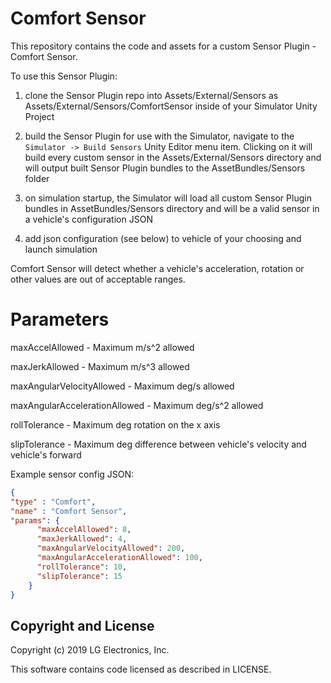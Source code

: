 # Comfort Sensor

This repository contains the code and assets for a custom Sensor Plugin - Comfort Sensor.

To use this Sensor Plugin:

1) clone the Sensor Plugin repo into Assets/External/Sensors as Assets/External/Sensors/ComfortSensor inside of your Simulator Unity Project

2) build the Sensor Plugin for use with the Simulator, navigate to the `Simulator -> Build Sensors` Unity Editor menu item. Clicking on it will build every custom sensor in the Assets/External/Sensors directory and will output built Sensor Plugin bundles to the AssetBundles/Sensors folder

3) on simulation startup, the Simulator will load all custom Sensor Plugin bundles in AssetBundles/Sensors directory and will be a valid sensor in a vehicle's configuration JSON

4) add json configuration (see below) to vehicle of your choosing and launch simulation

Comfort Sensor will detect whether a vehicle's acceleration, rotation or other values are out of acceptable ranges.

# Parameters

maxAccelAllowed - Maximum m/s^2 allowed

maxJerkAllowed - Maximum m/s^3 allowed

maxAngularVelocityAllowed - Maximum deg/s allowed

maxAngularAccelerationAllowed - Maximum deg/s^2 allowed

rollTolerance - Maximum deg rotation on the x axis

slipTolerance - Maximum deg difference between vehicle's velocity and vehicle's forward

Example sensor config JSON:

```json
{
"type" : "Comfort",
"name" : "Comfort Sensor",    
"params": {
      "maxAccelAllowed": 8,
      "maxJerkAllowed": 4,
      "maxAngularVelocityAllowed": 200,
      "maxAngularAccelerationAllowed": 100,
      "rollTolerance": 10,
      "slipTolerance": 15
    }
}
```

## Copyright and License

Copyright (c) 2019 LG Electronics, Inc.

This software contains code licensed as described in LICENSE.
